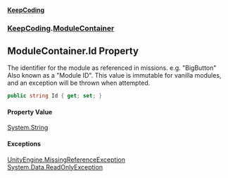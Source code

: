 #### [KeepCoding](index.md 'index')
### [KeepCoding](KeepCoding.md 'KeepCoding').[ModuleContainer](ModuleContainer.md 'KeepCoding.ModuleContainer')
## ModuleContainer.Id Property
The identifier for the module as referenced in missions. e.g. "BigButton" Also known as a "Module ID". This value is immutable for vanilla modules, and an exception will be thrown when attempted.  
```csharp
public string Id { get; set; }
```
#### Property Value
[System.String](https://docs.microsoft.com/en-us/dotnet/api/System.String 'System.String')
#### Exceptions
[UnityEngine.MissingReferenceException](https://docs.microsoft.com/en-us/dotnet/api/UnityEngine.MissingReferenceException 'UnityEngine.MissingReferenceException')  
[System.Data.ReadOnlyException](https://docs.microsoft.com/en-us/dotnet/api/System.Data.ReadOnlyException 'System.Data.ReadOnlyException')  
